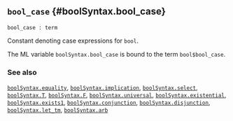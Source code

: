 ## `bool_case` {#boolSyntax.bool_case}


```
bool_case : term
```



Constant denoting case expressions for `bool`.


The ML variable `boolSyntax.bool_case` is bound to the term `bool$bool_case`.

### See also

[`boolSyntax.equality`](#boolSyntax.equality), [`boolSyntax.implication`](#boolSyntax.implication), [`boolSyntax.select`](#boolSyntax.select), [`boolSyntax.T`](#boolSyntax.T), [`boolSyntax.F`](#boolSyntax.F), [`boolSyntax.universal`](#boolSyntax.universal), [`boolSyntax.existential`](#boolSyntax.existential), [`boolSyntax.exists1`](#boolSyntax.exists1), [`boolSyntax.conjunction`](#boolSyntax.conjunction), [`boolSyntax.disjunction`](#boolSyntax.disjunction), [`boolSyntax.let_tm`](#boolSyntax.let_tm), [`boolSyntax.arb`](#boolSyntax.arb)

